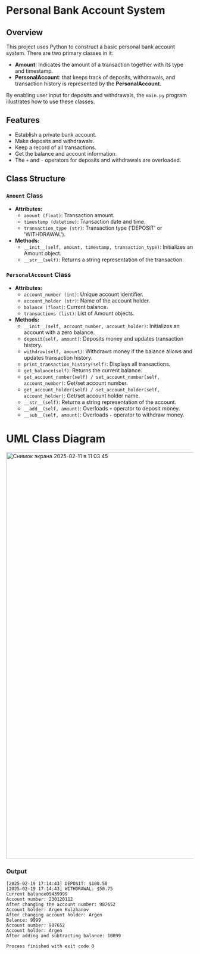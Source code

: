 # Personal Bank Account System

## Overview
This project uses Python to construct a basic personal bank account system. There are two primary classes in it:

- **Amount**: Indicates the amount of a transaction together with its type and timestamp.
- **PersonalAccount**:  that keeps track of deposits, withdrawals, and transaction history is represented by the **PersonalAccount**.

By enabling user input for deposits and withdrawals, the `main.py` program illustrates how to use these classes.

## Features
- Establish a private bank account.
- Make deposits and withdrawals.
- Keep a record of all transactions.
- Get the balance and account information.
- The `+` and `-` operators for deposits and withdrawals are overloaded.


## Class Structure
### `Amount` Class
- **Attributes:**
  - `amount (float)`: Transaction amount.
  - `timestamp (datetime)`: Transaction date and time.
  - `transaction_type (str)`: Transaction type ('DEPOSIT' or 'WITHDRAWAL').
- **Methods:**
  - `__init__(self, amount, timestamp, transaction_type)`: Initializes an Amount object.
  - `__str__(self)`: Returns a string representation of the transaction.

### `PersonalAccount` Class
- **Attributes:**
  - `account_number (int)`: Unique account identifier.
  - `account_holder (str)`: Name of the account holder.
  - `balance (float)`: Current balance.
  - `transactions (list)`: List of Amount objects.
- **Methods:**
  - `__init__(self, account_number, account_holder)`: Initializes an account with a zero balance.
  - `deposit(self, amount)`: Deposits money and updates transaction history.
  - `withdraw(self, amount)`: Withdraws money if the balance allows and updates transaction history.
  - `print_transaction_history(self)`: Displays all transactions.
  - `get_balance(self)`: Returns the current balance.
  - `get_account_number(self) / set_account_number(self, account_number)`: Get/set account number.
  - `get_account_holder(self) / set_account_holder(self, account_holder)`: Get/set account holder name.
  - `__str__(self)`: Returns a string representation of the account.
  - `__add__(self, amount)`: Overloads `+` operator to deposit money.
  - `__sub__(self, amount)`: Overloads `-` operator to withdraw money.




# **UML Class Diagram**


<img width="1091" alt="Снимок экрана 2025-02-11 в 11 03 45" src="https://github.com/user-attachments/assets/b640b6e0-3f83-4847-99a1-fef1de67ab87" />

### Output
```
[2025-02-19 17:14:43] DEPOSIT: $100.50
[2025-02-19 17:14:43] WITHDRAWAL: $50.75
Current balance09439999
Account number: 230120112
After changing the account number: 987652
Account holder: Argen Kulzhanov
After changing account holder: Argen 
Balance: 9999 
Account number: 987652
Account holder: Argen 
After adding and subtracting balance: 10099

Process finished with exit code 0

```

